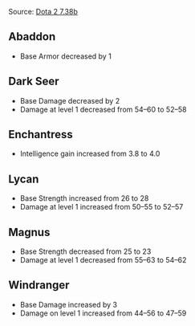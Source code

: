 Source: [Dota 2 7.38b](https://www.dota2.com/patches/7.38c)

## Abaddon

- Base Armor decreased by 1

## Dark Seer

- Base Damage decreased by 2
- Damage at level 1 decreased from 54–60 to 52–58

## Enchantress

- Intelligence gain increased from 3.8 to 4.0

## Lycan

- Base Strength increased from 26 to 28
- Damage at level 1 increased from 50–55 to 52–57

## Magnus

- Base Strength decreased from 25 to 23
- Damage at level 1 decreased from 55–63 to 54–62

## Windranger

- Base Damage increased by 3
- Damage on level 1 increased from 44–56 to 47–59
